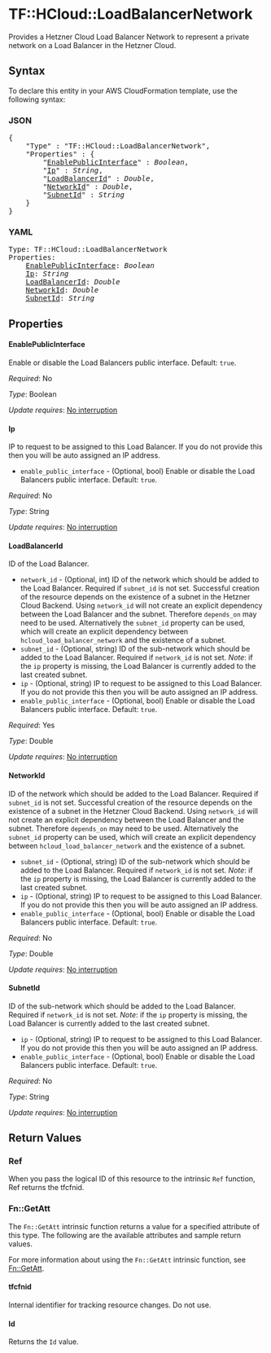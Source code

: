 # TF::HCloud::LoadBalancerNetwork

Provides a Hetzner Cloud Load Balancer Network to represent a private network on a Load Balancer in the Hetzner Cloud.

## Syntax

To declare this entity in your AWS CloudFormation template, use the following syntax:

### JSON

<pre>
{
    "Type" : "TF::HCloud::LoadBalancerNetwork",
    "Properties" : {
        "<a href="#enablepublicinterface" title="EnablePublicInterface">EnablePublicInterface</a>" : <i>Boolean</i>,
        "<a href="#ip" title="Ip">Ip</a>" : <i>String</i>,
        "<a href="#loadbalancerid" title="LoadBalancerId">LoadBalancerId</a>" : <i>Double</i>,
        "<a href="#networkid" title="NetworkId">NetworkId</a>" : <i>Double</i>,
        "<a href="#subnetid" title="SubnetId">SubnetId</a>" : <i>String</i>
    }
}
</pre>

### YAML

<pre>
Type: TF::HCloud::LoadBalancerNetwork
Properties:
    <a href="#enablepublicinterface" title="EnablePublicInterface">EnablePublicInterface</a>: <i>Boolean</i>
    <a href="#ip" title="Ip">Ip</a>: <i>String</i>
    <a href="#loadbalancerid" title="LoadBalancerId">LoadBalancerId</a>: <i>Double</i>
    <a href="#networkid" title="NetworkId">NetworkId</a>: <i>Double</i>
    <a href="#subnetid" title="SubnetId">SubnetId</a>: <i>String</i>
</pre>

## Properties

#### EnablePublicInterface

Enable or disable the
Load Balancers public interface. Default: `true`.

_Required_: No

_Type_: Boolean

_Update requires_: [No interruption](https://docs.aws.amazon.com/AWSCloudFormation/latest/UserGuide/using-cfn-updating-stacks-update-behaviors.html#update-no-interrupt)

#### Ip

IP to request to be assigned to this Load
Balancer. If you do not provide this then you will be auto assigned an
IP address.
- `enable_public_interface` - (Optional, bool) Enable or disable the
Load Balancers public interface. Default: `true`.

_Required_: No

_Type_: String

_Update requires_: [No interruption](https://docs.aws.amazon.com/AWSCloudFormation/latest/UserGuide/using-cfn-updating-stacks-update-behaviors.html#update-no-interrupt)

#### LoadBalancerId

ID of the Load Balancer.
- `network_id` - (Optional, int) ID of the network which should be added
to the Load Balancer. Required if `subnet_id` is not set. Successful
creation of the resource depends on the existence of a subnet in the
Hetzner Cloud Backend. Using `network_id` will not create an explicit
dependency between the Load Balancer and the subnet. Therefore
`depends_on` may need to be used. Alternatively the `subnet_id`
property can be used, which will create an explicit dependency between
`hcloud_load_balancer_network` and the existence of a subnet.
- `subnet_id` - (Optional, string) ID of the sub-network which should be
added to the Load Balancer. Required if `network_id` is not set.
*Note*: if the `ip` property is missing, the Load Balancer is
currently added to the last created subnet.
- `ip` - (Optional, string) IP to request to be assigned to this Load
Balancer. If you do not provide this then you will be auto assigned an
IP address.
- `enable_public_interface` - (Optional, bool) Enable or disable the
Load Balancers public interface. Default: `true`.

_Required_: Yes

_Type_: Double

_Update requires_: [No interruption](https://docs.aws.amazon.com/AWSCloudFormation/latest/UserGuide/using-cfn-updating-stacks-update-behaviors.html#update-no-interrupt)

#### NetworkId

ID of the network which should be added
to the Load Balancer. Required if `subnet_id` is not set. Successful
creation of the resource depends on the existence of a subnet in the
Hetzner Cloud Backend. Using `network_id` will not create an explicit
dependency between the Load Balancer and the subnet. Therefore
`depends_on` may need to be used. Alternatively the `subnet_id`
property can be used, which will create an explicit dependency between
`hcloud_load_balancer_network` and the existence of a subnet.
- `subnet_id` - (Optional, string) ID of the sub-network which should be
added to the Load Balancer. Required if `network_id` is not set.
*Note*: if the `ip` property is missing, the Load Balancer is
currently added to the last created subnet.
- `ip` - (Optional, string) IP to request to be assigned to this Load
Balancer. If you do not provide this then you will be auto assigned an
IP address.
- `enable_public_interface` - (Optional, bool) Enable or disable the
Load Balancers public interface. Default: `true`.

_Required_: No

_Type_: Double

_Update requires_: [No interruption](https://docs.aws.amazon.com/AWSCloudFormation/latest/UserGuide/using-cfn-updating-stacks-update-behaviors.html#update-no-interrupt)

#### SubnetId

ID of the sub-network which should be
added to the Load Balancer. Required if `network_id` is not set.
*Note*: if the `ip` property is missing, the Load Balancer is
currently added to the last created subnet.
- `ip` - (Optional, string) IP to request to be assigned to this Load
Balancer. If you do not provide this then you will be auto assigned an
IP address.
- `enable_public_interface` - (Optional, bool) Enable or disable the
Load Balancers public interface. Default: `true`.

_Required_: No

_Type_: String

_Update requires_: [No interruption](https://docs.aws.amazon.com/AWSCloudFormation/latest/UserGuide/using-cfn-updating-stacks-update-behaviors.html#update-no-interrupt)

## Return Values

### Ref

When you pass the logical ID of this resource to the intrinsic `Ref` function, Ref returns the tfcfnid.

### Fn::GetAtt

The `Fn::GetAtt` intrinsic function returns a value for a specified attribute of this type. The following are the available attributes and sample return values.

For more information about using the `Fn::GetAtt` intrinsic function, see [Fn::GetAtt](https://docs.aws.amazon.com/AWSCloudFormation/latest/UserGuide/intrinsic-function-reference-getatt.html).

#### tfcfnid

Internal identifier for tracking resource changes. Do not use.

#### Id

Returns the <code>Id</code> value.

